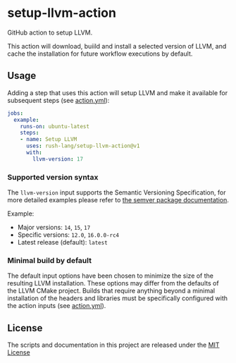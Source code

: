# setup-llvm-action

GitHub action to setup LLVM.

This action will download, buiild and install a selected version of LLVM, and cache the installation for future workflow executions by default.

## Usage

Adding a step that uses this action will setup LLVM and make it available for subsequent steps (see [action.yml](action.yml)):

```yaml
jobs:
  example:
    runs-on: ubuntu-latest
    steps:
    - name: Setup LLVM
      uses: rush-lang/setup-llvm-action@v1
      with:
        llvm-version: 17
```

### Supported version syntax

The `llvm-version` input supports the Semantic Versioning Specification, for more detailed examples please refer to [the semver package documentation](https://github.com/npm/node-semver).

Example:

- Major versions: `14`, `15`, `17`
- Specific versions: `12.0`, `16.0.0-rc4`
- Latest release (default): `latest`

### Minimal build by default

The default input options have been chosen to minimize the size of the resulting LLVM installation. These options may differ from the defaults of the LLVM CMake project. Builds that require anything beyond a minimal installation of the headers and libraries must be specifically configured with the action inputs (see [action.yml](action.yml)).

## License

The scripts and documentation in this project are released under the [MIT License](LICENSE.txt)